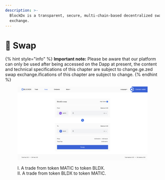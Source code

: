 ```yaml
---
description: >-
  BlockDx is a transparent, secure, multi-chain-based decentralized swap
  exchange.
---
```


# 🧲 Swap

{% hint style="info" %}
**Important note:** Please be aware that our platform can only be used after being accessed on the Dapp at present, the content and technical specifications of this chapter are subject to change.ge.zed swap exchange.ifications of this chapter are subject to change.
{% endhint %}

<figure><img src="../.gitbook/assets/截屏2022-12-20 04.39.14 (1).png" alt=""><figcaption><p>I.  A trade from token MATIC to token BLDX.<br>II. A trade from token BLDX to token MATIC.</p></figcaption></figure>
